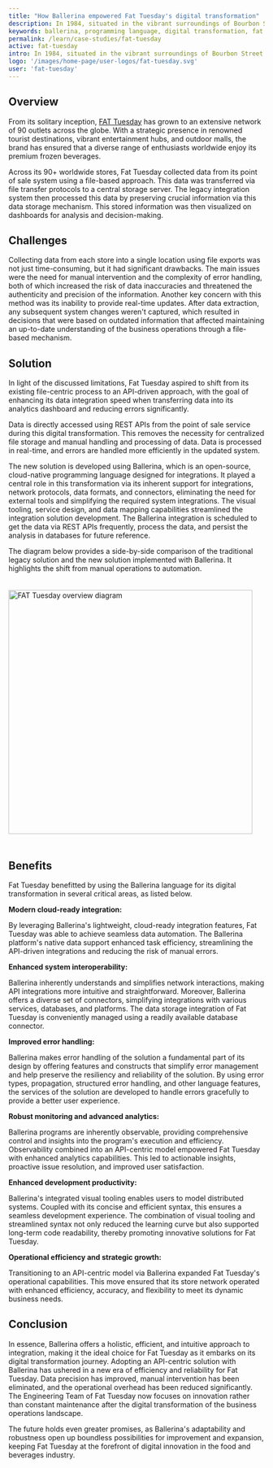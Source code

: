 ```yaml
---
title: "How Ballerina empowered Fat Tuesday's digital transformation"
description: In 1984, situated in the vibrant surroundings of Bourbon Street in New Orleans, Fat Tuesday inaugurated its operations as an establishment specializing in superior frozen beverages. As time progressed, it was able to achieve a commendable expansion.
keywords: ballerina, programming language, digital transformation, fat tuesday
permalink: /learn/case-studies/fat-tuesday
active: fat-tuesday
intro: In 1984, situated in the vibrant surroundings of Bourbon Street in New Orleans, Fat Tuesday inaugurated its operations as an establishment specializing in superior frozen beverages. As time progressed, it was able to achieve a commendable expansion.
logo: '/images/home-page/user-logos/fat-tuesday.svg'
user: 'fat-tuesday'
---
```


## Overview

From its solitary inception, [FAT Tuesday](https://fattuesday.com/) has grown to an extensive network of 90 outlets across the globe. With a strategic presence in renowned tourist destinations, vibrant entertainment hubs, and outdoor malls, the brand has ensured that a diverse range of enthusiasts worldwide enjoy its premium frozen beverages.

Across its 90+ worldwide stores, Fat Tuesday collected data from its point of sale system using a file-based approach. This data was transferred via file transfer protocols to a central storage server. The legacy integration system then processed this data by preserving crucial information via this data storage mechanism. This stored information was then visualized on dashboards for analysis and decision-making.

## Challenges

Collecting data from each store into a single location using file exports was not just time-consuming, but it had significant drawbacks. The main issues were the need for manual intervention and the complexity of error handling, both of which increased the risk of data inaccuracies and threatened the authenticity and precision of the information. Another key concern with this method was its inability to provide real-time updates. After data extraction, any subsequent system changes weren't captured, which resulted in decisions that were based on outdated information that affected maintaining an up-to-date understanding of the business operations through a file-based mechanism.

## Solution

In light of the discussed limitations, Fat Tuesday aspired to shift from its existing file-centric process to an API-driven approach, with the goal of enhancing its data integration speed when transferring data into its analytics dashboard and reducing errors significantly.

Data is directly accessed using REST APIs from the point of sale service during this digital transformation. This removes the necessity for centralized file storage and manual handling and processing of data. Data is processed in real-time, and errors are handled more efficiently in the updated system.

The new solution is developed using Ballerina, which is an open-source, cloud-native programming language designed for integrations. It played a central role in this transformation via its inherent support for integrations, network protocols, data formats, and connectors, eliminating the need for external tools and simplifying the required system integrations. The visual tooling, service design, and data mapping capabilities streamlined the integration solution development. The Ballerina integration is scheduled to get the data via REST APIs frequently, process the data, and persist the analysis in databases for future reference.

The diagram below provides a side-by-side comparison of the traditional legacy solution and the new solution implemented with Ballerina. It highlights the shift from manual operations to automation.

<img src="/images/case-studies/fat-tuesday-overview-diagram.png" alt="FAT Tuesday overview diagram" width="546" height="480" style='width:auto !important; padding-top:20px; padding-bottom:20px;'>

## Benefits

Fat Tuesday benefitted by using the Ballerina language for its digital transformation in several critical areas, as listed below.

**Modern cloud-ready integration:**

By leveraging Ballerina's lightweight, cloud-ready integration features, Fat Tuesday was able to achieve seamless data automation. The Ballerina platform's native data support enhanced task efficiency, streamlining the API-driven integrations and reducing the risk of manual errors.

**Enhanced system interoperability:**

Ballerina inherently understands and simplifies network interactions, making API integrations more intuitive and straightforward. Moreover, Ballerina offers a diverse set of connectors, simplifying integrations with various services, databases, and platforms. The data storage integration of Fat Tuesday is conveniently managed using a readily available database connector.

**Improved error handling:**

Ballerina makes error handling of the solution a fundamental part of its design by offering features and constructs that simplify error management and help preserve the resiliency and reliability of the solution. By using error types, propagation, structured error handling, and other language features, the services of the solution are developed to handle errors gracefully to provide a better user experience.

**Robust monitoring and advanced analytics:**

Ballerina programs are inherently observable, providing comprehensive control and insights into the program's execution and efficiency. Observability combined into an API-centric model empowered Fat Tuesday with enhanced analytics capabilities. This led to actionable insights, proactive issue resolution, and improved user satisfaction.

**Enhanced development productivity:**

Ballerina's integrated visual tooling enables users to model distributed systems. Coupled with its concise and efficient syntax, this ensures a seamless development experience. The combination of visual tooling and streamlined syntax not only reduced the learning curve but also supported long-term code readability, thereby promoting innovative solutions for Fat Tuesday. 

**Operational efficiency and strategic growth:**

Transitioning to an API-centric model via Ballerina expanded Fat Tuesday's operational capabilities. This move ensured that its store network operated with enhanced efficiency, accuracy, and flexibility to meet its dynamic business needs.

## Conclusion

In essence, Ballerina offers a holistic, efficient, and intuitive approach to integration, making it the ideal choice for Fat Tuesday as it embarks on its digital transformation journey. Adopting an API-centric solution with Ballerina has ushered in a new era of efficiency and reliability for Fat Tuesday. Data precision has improved, manual intervention has been eliminated, and the operational overhead has been reduced significantly. The Engineering Team of Fat Tuesday now focuses on innovation rather than constant maintenance after the digital transformation of the business operations landscape.

The future holds even greater promises, as Ballerina's adaptability and robustness open up boundless possibilities for improvement and expansion, keeping Fat Tuesday at the forefront of digital innovation in the food and beverages industry.
